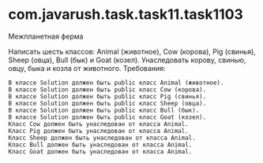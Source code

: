 # com.javarush.task.task11.task1103
Межпланетная ферма

Написать шесть классов: Animal (животное), Cow (корова), Pig (свинья), Sheep (овца), Bull (бык) и Goat (козел).
Унаследовать корову, свинью, овцу, быка и козла от животного.
Требования:

    В классе Solution должен быть public класс Animal (животное).
    В классе Solution должен быть public класс Cow (корова).
    В классе Solution должен быть public класс Pig (свинья).
    В классе Solution должен быть public класс Sheep (овца).
    В классе Solution должен быть public класс Bull (бык).
    В классе Solution должен быть public класс Goat (козел).
    Класс Cow должен быть унаследован от класса Animal.
    Класс Pig должен быть унаследован от класса Animal.
    Класс Sheep должен быть унаследован от класса Animal.
    Класс Bull должен быть унаследован от класса Animal.
    Класс Goat должен быть унаследован от класса Animal.
